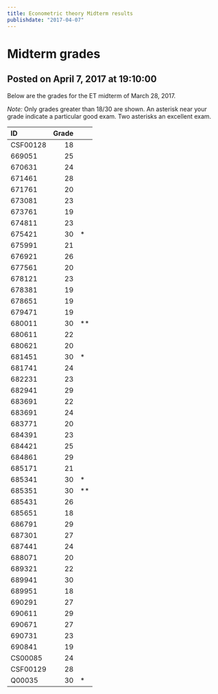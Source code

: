 ```yaml
---
title: Econometric theory Midterm results
publishdate: "2017-04-07"
---
```


# Midterm grades

## Posted on April 7, 2017 at 19:10:00

Below are the grades for the ET midterm of March 28, 2017.

_Note:_ Only grades greater than 18/30 are shown. An asterisk near your grade indicate a particular good exam. Two asterisks an excellent exam.  

| ID       | Grade |    |
|:---------|------:|:---|
| CSF00128 |    18 |    |
| 669051   |    25 |    |
| 670631   |    24 |    |
| 671461   |    28 |    |
| 671761   |    20 |    |
| 673081   |    23 |    |
| 673761   |    19 |    |
| 674811   |    23 |    |
| 675421   |    30 | *  |
| 675991   |    21 |    |
| 676921   |    26 |    |
| 677561   |    20 |    |
| 678121   |    23 |    |
| 678381   |    19 |    |
| 678651   |    19 |    |
| 679471   |    19 |    |
| 680011   |    30 | ** |
| 680611   |    22 |    |
| 680621   |    20 |    |
| 681451   |    30 | *  |
| 681741   |    24 |    |
| 682231   |    23 |    |
| 682941   |    29 |    |
| 683691   |    22 |    |
| 683691   |    24 |    |
| 683771   |    20 |    |
| 684391   |    23 |    |
| 684421   |    25 |    |
| 684861   |    29 |    |
| 685171   |    21 |    |
| 685341   |    30 | *  |
| 685351   |    30 | ** |
| 685431   |    26 |    |
| 685651   |    18 |    |
| 686791   |    29 |    |
| 687301   |    27 |    |
| 687441   |    24 |    |
| 688071   |    20 |    |
| 689321   |    22 |    |
| 689941   |    30 |    |
| 689951   |    18 |    |
| 690291   |    27 |    |
| 690611   |    29 |    |
| 690671   |    27 |    |
| 690731   |    23 |    |
| 690841   |    19 |    |
| CS00085  |    24 |    |
| CSF00129 |    28 |    |
| Q00035   |    30 | *  |
